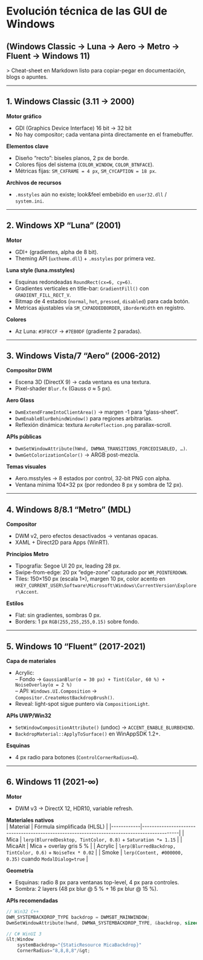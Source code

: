 # Evolución técnica de las GUI de Windows
## (Windows Classic → Luna → Aero → Metro → Fluent → Windows 11)

&gt; Cheat-sheet en Markdown listo para copiar-pegar en documentación, blogs o apuntes.

---

## 1. Windows Classic (3.11 → 2000)
**Motor gráfico**  
- GDI (Graphics Device Interface) 16 bit → 32 bit  
- No hay compositor; cada ventana pinta directamente en el framebuffer.  

**Elementos clave**  
- Diseño “recto”: biseles planos, 2 px de borde.  
- Colores fijos del sistema (`COLOR_WINDOW`, `COLOR_BTNFACE`).  
- Métricas fijas: `SM_CXFRAME = 4 px`, `SM_CYCAPTION = 18 px`.  

**Archivos de recursos**  
- `.msstyles` aún no existe; look&feel embebido en `user32.dll` / `system.ini`.  

---

## 2. Windows XP “Luna” (2001)
**Motor**  
- GDI+ (gradientes, alpha de 8 bit).  
- Theming API (`uxtheme.dll`) + `.msstyles` por primera vez.  

**Luna style (luna.msstyles)**  
- Esquinas redondeadas `RoundRect(cx=6, cy=6)`.  
- Gradientes verticales en title-bar: `GradientFill()` con `GRADIENT_FILL_RECT_V`.  
- Bitmap de 4 estados (`normal`, `hot`, `pressed`, `disabled`) para cada botón.  
- Metricas ajustables vía `SM_CXPADDEDBORDER`, `iBorderWidth` en registro.  

**Colores**  
- Az Luna: `#3F8CCF` → `#7EB0DF` (gradiente 2 paradas).  

---

## 3. Windows Vista/7 “Aero” (2006-2012)
**Compositor DWM**  
- Escena 3D (DirectX 9) → cada ventana es una textura.  
- Pixel-shader `Blur.fx` (Gauss σ ≈ 5 px).  

**Aero Glass**  
- `DwmExtendFrameIntoClientArea()` → margen -1 para “glass-sheet”.  
- `DwmEnableBlurBehindWindow()` para regiones arbitrarias.  
- Reflexión dinámica: textura `AeroReflection.png` parallax-scroll.  

**APIs públicas**  
- `DwmSetWindowAttribute(hWnd, DWMWA_TRANSITIONS_FORCEDISABLED, …)`.  
- `DwmGetColorizationColor()` → ARGB post-mezcla.  

**Temas visuales**  
- Aero.msstyles → 8 estados por control, 32-bit PNG con alpha.  
- Ventana mínima 104×32 px (por redondeo 8 px y sombra de 12 px).  

---

## 4. Windows 8/8.1 “Metro” (MDL)
**Compositor**  
- DWM v2, pero efectos desactivados → ventanas opacas.  
- XAML + Direct2D para Apps (WinRT).  

**Principios Metro**  
- Tipografía: Segoe UI 20 px, leading 28 px.  
- Swipe-from-edge: 20 px “edge-zone” capturado por `WM_POINTERDOWN`.  
- Tiles: 150×150 px (escala 1×), margen 10 px, color acento en `HKEY_CURRENT_USER\Software\Microsoft\Windows\CurrentVersion\Explorer\Accent`.  

**Estilos**  
- Flat: sin gradientes, sombras 0 px.  
- Borders: 1 px `RGB(255,255,255,0.15)` sobre fondo.  

---

## 5. Windows 10 “Fluent” (2017-2021)
**Capa de materiales**  
- Acrylic:  
  – Fondo → `GaussianBlur(σ = 30 px) + Tint(Color, 60 %) + NoiseOverlay(α = 2 %)`  
  – API: `Windows.UI.Composition` → `Compositor.CreateHostBackdropBrush()`.  
- Reveal: light-spot sigue puntero vía `CompositionLight`.  

**APIs UWP/Win32**  
- `SetWindowCompositionAttribute()` (undoc) → `ACCENT_ENABLE_BLURBEHIND`.  
- `BackdropMaterial::ApplyToSurface()` en WinAppSDK 1.2+.  

**Esquinas**  
- 4 px radio para botones (`ControlCornerRadius=4`).  

---

## 6. Windows 11 (2021-∞)
**Motor**  
- DWM v3 → DirectX 12, HDR10, variable refresh.  

**Materiales nativos**  
| Material   | Fórmula simplificada (HLSL)                                                                 |
|------------|---------------------------------------------------------------------------------------------|
| Mica       | `lerp(BlurredDesktop, TintColor, 0.8)` + `Saturation *= 1.15`                              |
| MicaAlt    | Mica + overlay gris 5 %                                                                    |
| Acrylic    | `lerp(BlurredBackdrop, TintColor, 0.6)` + `NoiseTex * 0.02`                                |
| Smoke      | `lerp(Content, #000000, 0.35)` cuando `ModalDialog=true`                                   |

**Geometría**  
- Esquinas: radio 8 px para ventanas top-level, 4 px para controles.  
- Sombra: 2 layers (48 px blur @ 5 % + 16 px blur @ 15 %).  

**APIs recomendadas**  
```cpp
// Win32 C++
DWM_SYSTEMBACKDROP_TYPE backdrop = DWMSBT_MAINWINDOW;
DwmSetWindowAttribute(hwnd, DWMWA_SYSTEMBACKDROP_TYPE, &backdrop, sizeof(backdrop));

// C# WinUI 3
&lt;Window
    systemBackdrop="{StaticResource MicaBackdrop}"
    CornerRadius="8,8,8,8"/&gt;
